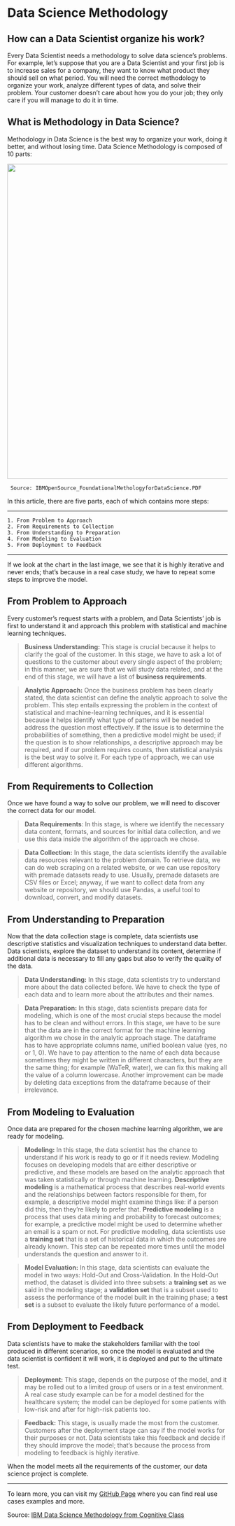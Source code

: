 # Data Science Methodology
## How can a Data Scientist organize his work?

Every Data Scientist needs a methodology to solve data science’s problems. For example, let’s suppose that you are a Data Scientist and your first job is to increase sales for a company, they want to know what product they should sell on what period. You will need the correct methodology to organize your work, analyze different types of data, and solve their problem. Your customer doesn’t care about how you do your job; they only care if you will manage to do it in time. 

## What is Methodology in Data Science?

Methodology in Data Science is the best way to organize your work, doing it better, and without losing time. Data Science Methodology is composed of 10 parts:

<a align="center">
    <img src = "https://miro.medium.com/max/2916/1*YPsZO50dIiEKpW9RqzqsTw.jpeg" width="720">
</a>

<code> Source: IBMOpenSource_FoundationalMethologyforDataScience.PDF </code>

In this article, there are five parts, each of which contains more steps:
***
    1. From Problem to Approach
    2. From Requirements to Collection
    3. From Understanding to Preparation
    4. From Modeling to Evaluation
    5. From Deployment to Feedback
***
If we look at the chart in the last image, we see that it is highly iterative and never ends; that’s because in a real case study, we have to repeat some steps to improve the model.

## From Problem to Approach

Every customer’s request starts with a problem, and Data Scientists’ job is first to understand it and approach this problem with statistical and machine learning techniques.

> <b>Business Understanding:</b> This stage is crucial because it helps to clarify the goal of the customer. In this stage, we have to ask a lot of questions to the customer about every single aspect of the problem; in this manner, we are sure that we will study data related, and at the end of this stage, we will have a list of <b>business requirements</b>.

> <b>Analytic Approach:</b> Once the business problem has been clearly stated, the data scientist can define the analytic approach to solve the problem. This step entails expressing the problem in the context of statistical and machine-learning techniques, and it is essential because it helps identify what type of patterns will be needed to address the question most effectively. If the issue is to determine the probabilities of something, then a predictive model might be used; if the question is to show relationships, a descriptive approach may be required, and if our problem requires counts, then statistical analysis is the best way to solve it. For each type of approach, we can use different algorithms.

## From Requirements to Collection

Once we have found a way to solve our problem, we will need to discover the correct data for our model.

> <b>Data Requirements</b>: In this stage, is where we identify the necessary data content, formats, and sources for initial data collection, and we use this data inside the algorithm of the approach we chose.

> <b>Data Collection:</b> In this stage, the data scientists identify the available data resources relevant to the problem domain. To retrieve data, we can do web scraping on a related website, or we can use repository with premade datasets ready to use. Usually, premade datasets are CSV files or Excel; anyway, if we want to collect data from any website or repository, we should use Pandas, a useful tool to download, convert, and modify datasets. 

## From Understanding to Preparation

Now that the data collection stage is complete, data scientists use descriptive statistics and visualization techniques to understand data better. Data scientists, explore the dataset to understand its content, determine if additional data is necessary to fill any gaps but also to verify the quality of the data.

> <b>Data Understanding:</b> In this stage, data scientists try to understand more about the data collected before. We have to check the type of each data and to learn more about the attributes and their names.

> <b>Data Preparation:</b> In this stage, data scientists prepare data for modeling, which is one of the most crucial steps because the model has to be clean and without errors. In this stage, we have to be sure that the data are in the correct format for the machine learning algorithm we chose in the analytic approach stage. The dataframe has to have appropriate columns name, unified boolean value (yes, no or 1, 0). We have to pay attention to the name of each data because sometimes they might be written in different characters, but they are the same thing; for example (WaTeR, water), we can fix this making all the value of a column lowercase. Another improvement can be made by deleting data exceptions from the dataframe because of their irrelevance.

## From Modeling to Evaluation

Once data are prepared for the chosen machine learning algorithm, we are ready for modeling.

> <b>Modeling:</b> In this stage, the data scientist has the chance to understand if his work is ready to go or if it needs review. Modeling focuses on developing models that are either descriptive or predictive, and these models are based on the analytic approach that was taken statistically or through machine learning. <b>Descriptive modeling</b> is a mathematical process that describes real-world events and the relationships between factors responsible for them, for example, a descriptive model might examine things like: if a person did this, then they’re likely to prefer that. <b>Predictive modeling</b> is a process that uses data mining and probability to forecast outcomes; for example, a predictive model might be used to determine whether an email is a spam or not. For predictive modeling, data scientists use a <b>training set</b> that is a set of historical data in which the outcomes are already known. This step can be repeated more times until the model understands the question and answer to it.


> <b>Model Evaluation:</b> In this stage, data scientists can evaluate the model in two ways: Hold-Out and Cross-Validation. In the Hold-Out method, the dataset is divided into three subsets: a <b>training set</b> as we said in the modeling stage; a <b>validation set</b> that is a subset used to assess the performance of the model built in the training phase; a <b>test set</b> is a subset to evaluate the likely future performance of a model.

## From Deployment to Feedback

Data scientists have to make the stakeholders familiar with the tool produced in different scenarios, so once the model is evaluated and the data scientist is confident it will work, it is deployed and put to the ultimate test.

> <b>Deployment:</b> This stage, depends on the purpose of the model, and it may be rolled out to a limited group of users or in a test environment. A real case study example can be for a model destined for the healthcare system; the model can be deployed for some patients with low-risk and after for high-risk patients too.
    
> <b>Feedback:</b> This stage, is usually made the most from the customer. Customers after the deployment stage can say if the model works for their purposes or not. Data scientists take this feedback and decide if they should improve the model; that’s because the process from modeling to feedback is highly iterative.

When the model meets all the requirements of the customer, our data science project is complete.

---

To learn more, you can visit my [GitHub Page](https://github.com/VictorFantucci) where you can find real use cases examples and more.

Source: [IBM Data Science Methodology from Cognitive Class](https://cognitiveclass.ai/courses/data-science-methodology-2)
